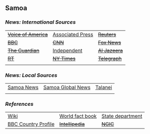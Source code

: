 ## Samoa ##

### _News: International Sources_ ###
|   |   |   |
| --- | --- | --- |
| [~~Voice of America~~]() | [Associated Press](https://apnews.com/AmericanSamoa) | [~~Reuters~~]() |
| [~~BBC~~]() | [~~CNN~~]() | [~~Fox News~~]() |
| [~~The Guardian~~]()  | [Independent](https://www.independent.co.uk/topic/Samoa) | [~~Al Jazeera~~]() |
| [~~RT~~]() | [~~NY Times~~]() | [~~Telegraph~~]() |
|  |  |  |

### _News: Local Sources_ ###
|   |   |   |
| --- | --- | --- |
| [Samoa News](https://samoanews.com/) | [Samoa Global News](https://samoaglobalnews.com/) | [Talanei](https://www.talanei.com/) |
|  |  |  |


### _References_ ###
|   |   |   |
| --- | --- | --- |
| [Wiki](https://en.wikipedia.org/wiki/Samoa) | [World fact book](https://www.cia.gov/library/publications/resources/the-world-factbook/geos/ws.html) | [State department](https://www.state.gov/countries-areas/samoa/) |
| [BBC Country Profile](https://www.bbc.com/news/world-asia-15655855) | [~~Intellipedia~~]() | [~~NGIC~~]() |
